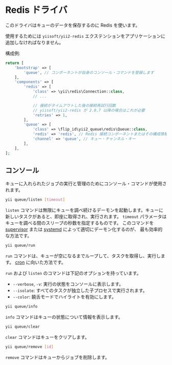 Redis ドライバ
==============

このドライバはキューのデータを保存するのに Redis を使います。

使用するためには `yiisoft/yii2-redis` エクステンションをアプリケーションに追加しなければなりません。

構成例:

```php
return [
    'bootstrap' => [
        'queue', // コンポーネントが自身のコンソール・コマンドを登録します
    ],
    'components' => [
        'redis' => [
            'class' => \yii\redis\Connection::class,
            // ...

            // 接続がタイムアウトした後の接続再試行回数
            // yiisoft/yii2-redis が 2.0.7 以降の場合はこれが必要
            'retries' => 1,
        ],
        'queue' => [
            'class' => \flip_id\yii2_queue\redis\Queue::class,
            'redis' => 'redis', // Redis 接続コンポーネントまたはその構成情報
            'channel' => 'queue', // キュー・チャンネル・キー
        ],
    ],
];
```

コンソール
----------

キューに入れられたジョブの実行と管理のためにコンソール・コマンドが使用されます。

```sh
yii queue/listen [timeout]
```

`listen` コマンドは無限にキューを調べ続けるデーモンを起動します。キューに新しいタスクがあると、即座に取得され、実行されます。
`timeout` パラメータはキューを調べる間のスリープの秒数を指定するものです。
このコマンドを [supervisor](worker.md#supervisor) または [systemd](worker.md#systemd) によって適切にデーモン化するのが、
最も効率的な方法です。

```sh
yii queue/run
```

`run` コマンドは、キューが空になるまでループして、タスクを取得し、実行します。
[cron](worker.md#cron) に向いた方法です。

`run` および `listen` のコマンドは下記のオプションを持っています。

- `--verbose`, `-v`: 実行の状態をコンソールに表示します。
- `--isolate`: すべてのタスクが独立した子プロセスで実行されます。
- `--color`: 饒舌モードでハイライトを有効にします。

```sh
yii queue/info
```

`info` コマンドはキューの状態について情報を表示します。

```sh
yii queue/clear
```

`clear` コマンドはキューをクリアします。

```sh
yii queue/remove [id]
```

`remove` コマンドはキューからジョブを削除します。
